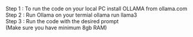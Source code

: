Step 1 : To run the code on your local PC install OLLAMA from ollama.com <br>
Step 2 : Run Ollama on your termial ollama run llama3 <br>
Step 3 : Run the code with the desired prompt <br>
(Make sure you have minimum 8gb RAM)
